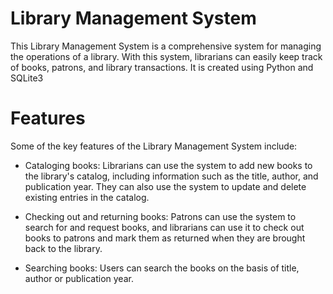 # Library Management System
This Library Management System is a comprehensive system for managing the operations of a library. With this system, librarians can easily keep track of books, patrons, and library transactions. It is created using Python and SQLite3

# Features
Some of the key features of the Library Management System include:

* Cataloging books: Librarians can use the system to add new books to the library's catalog, including information such as the title, author, and publication year. They can also use the system to update and delete existing entries in the catalog.

* Checking out and returning books: Patrons can use the system to search for and request books, and librarians can use it to check out books to patrons and mark them as returned when they are brought back to the library.

* Searching books: Users can search the books on the basis of title, author or publication year.

